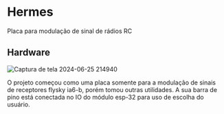 # Hermes
Placa para modulação de sinal de rádios RC

## Hardware

![Captura de tela 2024-06-25 214940](https://github.com/Gugamariz/Hermes/assets/89942408/0f28f857-87c6-477c-a15c-45525c942acc)

O projeto começou como uma placa somente para a modulação de sinais de receptores flysky ia6-b, porém tomou outras utilidades.
A sua barra de pino está conectada no IO do módulo esp-32 para uso de escolha do usuário.
